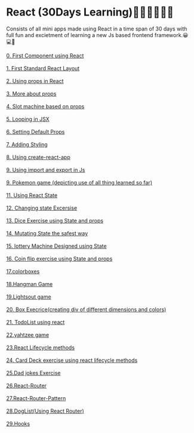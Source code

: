 
# React (30Days Learning)🚀🚀🚀🎉🎉🎉
Consists of all mini apps made using React in a time span of 30 days with full fun and excietment of learning a new Js based frontend framework.😀 💻🚀

<a href="0.First_Component" target="_blank">0. First Component using React</a></br></br>
<a href="1.stadard_react_layout" target="_blank">1. First Standard React Layout</a></br></br>
<a href="2.prpos" target="_blank">2. Using props in React</a></br></br>
<a href="3.OtherProps" target="_blank">3. More about props</a></br></br>
<a href="4.slotMachineExercise" target="_blank">4. Slot machine based on props</a></br></br>
<a href="5.loopingInJSX" target="_blank">5. Looping in JSX</a></br></br>
<a href="6.defaultProps" target="_blank">6. Setting Default Props</a></br></br>
<a href="7.styling" target="_blank">7. Adding Styling</a></br></br>
<a href="8.demo" target="_blank">8. Using create-react-app</a></br></br>
<a href="9.fruit_exercise" target="_blank">9. Using import and export in Js</a></br></br>
<a href="10.pokemon_game" target="_blank">9. Pokemon game (depicting use of all thing learned so far)</a></br></br>
<a href="11.state_initi" target="_blank">11. Using React State</a></br></br>
<a href="12.state_exercise" target="_blank">12. Changing state Excersise</a></br></br>
<a href="13.dice_exercise" target="_blank">13. Dice Exercise using State and props</a></br></br>
<a href="14.mutate_safe_way" target="_blank">14. Mutating State the safest way</a></br></br>
<a href="15.state_design_lottery" target="_blank">15. lottery Machine Designed using State</a></br></br>
<a href="16.coinflip_exercise" target="_blank">16. Coin flip exercise using State and props</a></br></br>
<a href="17.colorboxes" target="_blank">17.colorboxes</a></br></br>
<a href="18.Hangman" target="_blank">18.Hangman Game</a></br></br>
<a href="19.Lightsout" target="_blank">19.Lightsout game</a></br></br>
<a href="20.boxexercise" target="_blank">20. Box Execrice(creating div of different dimensions and colors)</a></br></br>
<a href="21.todolist" target="_blank">21. TodoList using react</a></br></br>
<a href="22.yahtzee" target="_blank">22.yahtzee game</a></br></br>
<a href="23.stateajax" target="_blank">23.React Lifecycle methods</a></br></br>
<a href="24.lifecycledeckecercise" target="_blank">24. Card Deck exercise using react lifecycle methods</a></br></br>
<a href="25.Dad jokes" target="_blank">25.Dad jokes Exercise </a></br></br>
<a href="26.React-Router" target="_blank">26.React-Router</a></br></br>
<a href="27.React-Router-Pattern" target="_blank">27.React-Router-Pattern</a></br></br>
<a href="28.DogList(Using React Router)" target="_blank">28.DogList(Using React Router)</a></br></br>
<a href="29.Hooks" target="_blank">29.Hooks</a></br></br>
















